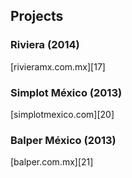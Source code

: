 ## Projects

### Riviera (2014)

[rivieramx.com.mx][17]

### Simplot México (2013)

[simplotmexico.com][20]

### Balper México (2013)

[balper.com.mx][21]